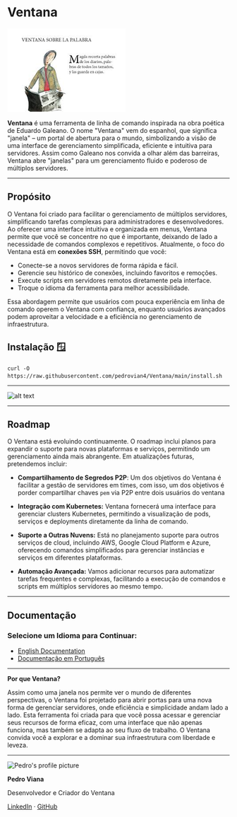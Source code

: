 # Ventana

![alt text](assets/image.png)

**Ventana** é uma ferramenta de linha de comando inspirada na obra poética de Eduardo Galeano. O nome "Ventana" vem do espanhol, que significa "janela" – um portal de abertura para o mundo, simbolizando a visão de uma interface de gerenciamento simplificada, eficiente e intuitiva para servidores. Assim como Galeano nos convida a olhar além das barreiras, Ventana abre "janelas" para um gerenciamento fluido e poderoso de múltiplos servidores.

---

## Propósito

O Ventana foi criado para facilitar o gerenciamento de múltiplos servidores, simplificando tarefas complexas para administradores e desenvolvedores. Ao oferecer uma interface intuitiva e organizada em menus, Ventana permite que você se concentre no que é importante, deixando de lado a necessidade de comandos complexos e repetitivos. Atualmente, o foco do Ventana está em **conexões SSH**, permitindo que você:

- Conecte-se a novos servidores de forma rápida e fácil.
- Gerencie seu histórico de conexões, incluindo favoritos e remoções.
- Execute scripts em servidores remotos diretamente pela interface.
- Troque o idioma da ferramenta para melhor acessibilidade.

Essa abordagem permite que usuários com pouca experiência em linha de comando operem o Ventana com confiança, enquanto usuários avançados podem aproveitar a velocidade e a eficiência no gerenciamento de infraestrutura.

## Instalação 🪟

`curl -O https://raw.githubusercontent.com/pedrovian4/Ventana/main/install.sh`


---

![alt text](assets/ventana.gif)

---
## Roadmap

O Ventana está evoluindo continuamente. O roadmap inclui planos para expandir o suporte para novas plataformas e serviços, permitindo um gerenciamento ainda mais abrangente. Em atualizações futuras, pretendemos incluir:

- **Compartilhamento de Segredos P2P**: Um dos objetivos do Ventana é facilitar a gestão de servidores em times, com isso, um dos objetivos é porder compartilhar chaves `pem` via P2P entre dois usuários do ventana

- **Integração com Kubernetes:** Ventana fornecerá uma interface para gerenciar clusters Kubernetes, permitindo a visualização de pods, serviços e deployments diretamente da linha de comando.

- **Suporte a Outras Nuvens:** Está no planejamento suporte para outros serviços de cloud, incluindo AWS, Google Cloud Platform e Azure, oferecendo comandos simplificados para gerenciar instâncias e serviços em diferentes plataformas.

- **Automação Avançada:** Vamos adicionar recursos para automatizar tarefas frequentes e complexas, facilitando a execução de comandos e scripts em múltiplos servidores ao mesmo tempo.

---

## Documentação

### Selecione um Idioma para Continuar:

- [English Documentation](./docs/en/index.md)
- [Documentação em Português](./docs/pt/index.md)

---

**Por que Ventana?**

Assim como uma janela nos permite ver o mundo de diferentes perspectivas, o Ventana foi projetado para abrir portas para uma nova forma de gerenciar servidores, onde eficiência e simplicidade andam lado a lado.  Esta ferramenta foi criada para que você possa acessar e gerenciar seus recursos de forma eficaz, com uma interface que não apenas funciona, mas também se adapta ao seu fluxo de trabalho. O Ventana convida você a explorar e a dominar sua infraestrutura com liberdade e leveza.

---


<img src="https://avatars.githubusercontent.com/u/66711752?s=400&u=8acfd48009a05ea7da659ab985b0312404b885b2&v=4" alt="Pedro's profile picture" width="100"/>

**Pedro Viana**

Desenvolvedor e Criador do Ventana

[LinkedIn](https://www.linkedin.com/in/pedro-viana/) · [GitHub](https://github.com/pedrovian4)


